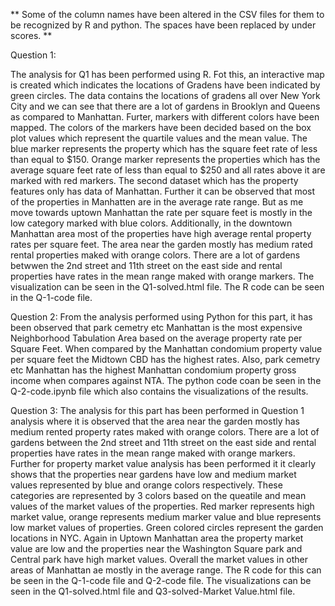 **
Some of the column names have been altered in the CSV files for them to be recognized by R and python. The spaces have been replaced by under scores.
**

Question 1:

The analysis for Q1 has been performed using R. Fot this, an interactive map is created which indicates the locations of Gradens have been indicated by green circles. The data contains the locations of gradens all over New York City and we can see that there are a lot of gardens in Brooklyn and Queens as compared to Manhattan.
Furter, markers with different colors have been mapped. The colors of the markers have been decided based on the box plot values which represent the quartile values and the mean value. The blue marker represents the property which has the square feet rate of less than equal to $150. Orange marker represents the properties which has the average square feet rate of less than equal to $250 and all rates above it are marked with red markers.
The second dataset which has the property features only has data of Manhattan. Further it can be observed that most of the properties in Manhatten are in the average rate range. But as me move towards uptown Manhattan the rate per square feet is mostly in the low category marked with blue colors.
Additionally, in the downtown Manhattan area most of the properties have high average rental property rates per square feet. The area near the garden mostly has medium rated rental properties maked with orange colors. There are a lot of gardens betwwen the 2nd street and 11th street on the east side and rental properties have rates in the mean range maked with orange markers.
The visualization can be seen in the Q1-solved.html file. The R code can be seen in the Q-1-code file.


Question 2:
From the analysis performed using Python for this part, it has been observed that park cemetry etc Manhattan is the most expensive Neighborhood Tabulation Area based on the average property rate per Square Feet. When compared by the Manhattan condomium property value per square feet the Midtown CBD has the highest rates. Also, park cemetry etc Manhattan has the highest Manhattan condomium property gross income when compares against NTA.
The python code coan be seen in the Q-2-code.ipynb file which also contains the visualizations of the results.


Question 3:
The analysis for this part has been performed in Question 1 analysis where it is observed that the area near the garden mostly has medium rented property rates maked with orange colors. There are a lot of gardens between the 2nd street and 11th street on the east side and rental properties have rates in the mean range maked with orange markers.
Further for property market value analysis has been performed it it clearly shows that the properties near gardens have low and medium market values represented by blue and orange colors respectively. These categories are represented by 3 colors based on the queatile and mean values of the market values of the properties. Red marker represents high market value, orange represents medium marker value and blue represents low market values of properties. Green colored circles represent the garden locations in NYC. Again in Uptown Manhattan area the property market value are low and the properties near the Washington Square park and Central park have high market values. Overall the market values in other areas of Manhattan ae mostly in the average range.
The R code for this can be seen in the Q-1-code file and Q-2-code file. The visualizations can be seen in the Q1-solved.html file and Q3-solved-Market Value.html file.